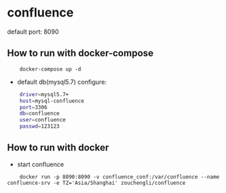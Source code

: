 # confluence
default port: 8090

## How to run with docker-compose

```
    docker-compose up -d
```

- default db(mysql5.7) configure:

```bash
    driver=mysql5.7+
    host=mysql-confluence
    port=3306
    db=confluence
    user=confluence
    passwd=123123
```

## How to run with docker

- start confluence

```
    docker run -p 8090:8090 -v confluence_conf:/var/confluence --name confluence-srv -e TZ='Asia/Shanghai' zouchengli/confluence
```
